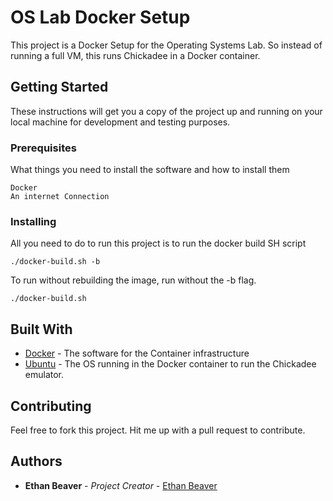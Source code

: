 # OS Lab Docker Setup

This project is a Docker Setup for the Operating Systems Lab. So instead of running a full VM, this runs Chickadee in a Docker container.

## Getting Started

These instructions will get you a copy of the project up and running on your local machine for development and testing purposes.

### Prerequisites

What things you need to install the software and how to install them

```
Docker
An internet Connection
```

### Installing

All you need to do to run this project is to run the docker build SH script

```
./docker-build.sh -b
```

To run without rebuilding the image, run without the -b flag.

```
./docker-build.sh
```

## Built With

* [Docker](https://docs.docker.com/) - The software for the Container infrastructure
* [Ubuntu](https://hub.docker.com/_/ubuntu/) - The OS running in the Docker container to run the Chickadee emulator.

## Contributing

Feel free to fork this project.
Hit me up with a pull request to contribute.

## Authors

* **Ethan Beaver** - *Project Creator* - [Ethan Beaver](https://github.com/ethanbeaver)
